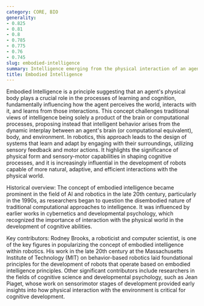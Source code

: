 ```yaml
---
category: CORE, BIO
generality:
- 0.825
- 0.81
- 0.8
- 0.785
- 0.775
- 0.76
- 0.745
slug: embodied-intelligence
summary: Intelligence emerging from the physical interaction of an agent with its environment, emphasizing the importance of a body in learning and cognition.
title: Embodied Intelligence
---
```


Embodied Intelligence is a principle suggesting that an agent's physical body plays a crucial role in the processes of learning and cognition, fundamentally influencing how the agent perceives the world, interacts with it, and learns from those interactions. This concept challenges traditional views of intelligence being solely a product of the brain or computational processes, proposing instead that intelligent behavior arises from the dynamic interplay between an agent's brain (or computational equivalent), body, and environment. In robotics, this approach leads to the design of systems that learn and adapt by engaging with their surroundings, utilizing sensory feedback and motor actions. It highlights the significance of physical form and sensory-motor capabilities in shaping cognitive processes, and it is increasingly influential in the development of robots capable of more natural, adaptive, and efficient interactions with the physical world.

Historical overview: The concept of embodied intelligence became prominent in the field of AI and robotics in the late 20th century, particularly in the 1990s, as researchers began to question the disembodied nature of traditional computational approaches to intelligence. It was influenced by earlier works in cybernetics and developmental psychology, which recognized the importance of interaction with the physical world in the development of cognitive abilities.

Key contributors: Rodney Brooks, a roboticist and computer scientist, is one of the key figures in popularizing the concept of embodied intelligence within robotics. His work in the late 20th century at the Massachusetts Institute of Technology (MIT) on behavior-based robotics laid foundational principles for the development of robots that operate based on embodied intelligence principles. Other significant contributors include researchers in the fields of cognitive science and developmental psychology, such as Jean Piaget, whose work on sensorimotor stages of development provided early insights into how physical interaction with the environment is critical for cognitive development.